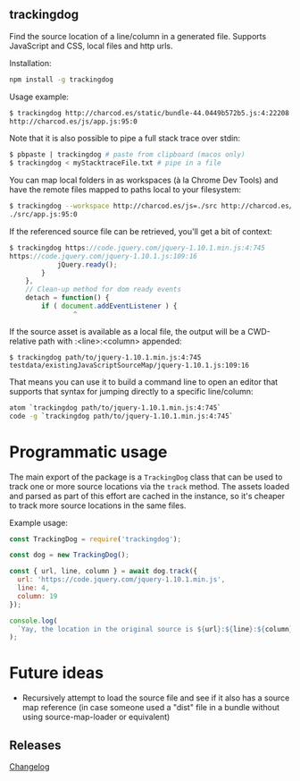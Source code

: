 ## trackingdog

Find the source location of a line/column in a generated file. Supports
JavaScript and CSS, local files and http urls.

Installation:

```sh
npm install -g trackingdog
```

Usage example:

```sh
$ trackingdog http://charcod.es/static/bundle-44.0449b572b5.js:4:22208
http://charcod.es/js/app.js:95:0
```

Note that it is also possible to pipe a full stack trace over stdin:

```sh
$ pbpaste | trackingdog # paste from clipboard (macos only)
$ trackingdog < myStacktraceFile.txt # pipe in a file
```

You can map local folders in as workspaces (à la Chrome Dev Tools) and have
the remote files mapped to paths local to your filesystem:

```sh
$ trackingdog --workspace http://charcod.es/js=./src http://charcod.es/static/bundle-44.0449b572b5.js:4:22208
./src/app.js:95:0
```

If the referenced source file can be retrieved, you'll get a bit of context:

```js
$ trackingdog https://code.jquery.com/jquery-1.10.1.min.js:4:745
https://code.jquery.com/jquery-1.10.1.js:109:16
			jQuery.ready();
		}
	},
	// Clean-up method for dom ready events
	detach = function() {
		if ( document.addEventListener ) {
                ^
```

If the source asset is available as a local file, the output will be a
CWD-relative path with :\<line\>:\<column\> appended:

```
$ trackingdog path/to/jquery-1.10.1.min.js:4:745
testdata/existingJavaScriptSourceMap/jquery-1.10.1.js:109:16
```

That means you can use it to build a command line to open an editor that
supports that syntax for jumping directly to a specific line/column:

```sh
atom `trackingdog path/to/jquery-1.10.1.min.js:4:745`
code -g `trackingdog path/to/jquery-1.10.1.min.js:4:745`
```

# Programmatic usage

The main export of the package is a `TrackingDog` class that can be used
to track one or more source locations via the `track` method. The assets
loaded and parsed as part of this effort are cached in the instance, so
it's cheaper to track more source locations in the same files.

Example usage:

```js
const TrackingDog = require('trackingdog');

const dog = new TrackingDog();

const { url, line, column } = await dog.track({
  url: 'https://code.jquery.com/jquery-1.10.1.min.js',
  line: 4,
  column: 19
});

console.log(
  `Yay, the location in the original source is ${url}:${line}:${column}`
);
```

# Future ideas

- Recursively attempt to load the source file and see if it also has a source
  map reference (in case someone used a "dist" file in a bundle without using
  source-map-loader or equivalent)

## Releases

[Changelog](https://github.com/papandreou/trackingdog/blob/master/CHANGELOG.md)

